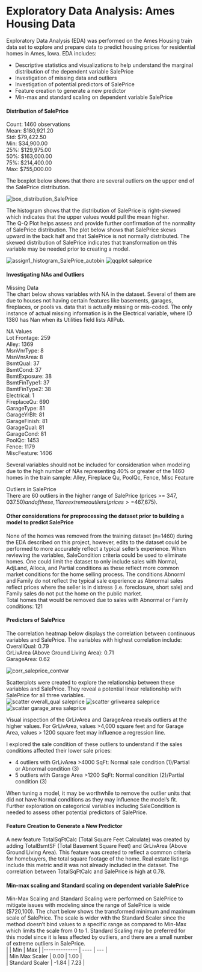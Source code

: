 # Exploratory Data Analysis: Ames Housing Data

Exploratory Data Analysis (EDA) was performed on the Ames Housing train data set to explore and prepare data to predict housing prices for residential homes in Ames, Iowa.
EDA includes:
* Descriptive statistics and visualizations to help understand the marginal distribution of the dependent variable SalePrice
* Investigation of missing data and outliers
* Investigation of potential predictors of SalePrice
* Feature creation to generate a new predictor
* Min-max and standard scaling on dependent variable SalePrice

#### Distribution of SalePrice  
Count: 1460 observations  
Mean: $180,921.20  
Std: $79,422.50  
Min: $34,900.00  
25%: $129,975.00  
50%: $163,000.00  
75%: $214,400.00  
Max: $755,000.00  

The boxplot below shows that there are several outliers on the upper end of the SalePrice distribution.  

![box_distribution_SalePrice](https://user-images.githubusercontent.com/49419673/148699771-8511519f-4cbb-42fc-b3d5-fb578d116240.png)

The histogram shows that the distribution of SalePrice is right-skewed which indicates that the upper values would pull the mean higher.  
The Q-Q Plot helps assess and provide further confirmation of the normality of SalePrice distribution. The plot below shows that SalePrice skews upward in the back half and that SalePrice is not normally distributed. The skewed distribution of SalePrice indicates that transformation on this variable may be needed prior to creating a model.   

![assign1_histogram_SalePrice_autobin](https://user-images.githubusercontent.com/49419673/148700091-49b5227a-3a9d-4540-baf8-540781b387e4.png)   ![qqplot saleprice](https://user-images.githubusercontent.com/49419673/148700121-ad626b6a-d2e1-479c-a3d9-94b05003f6d7.png)

#### Investigating NAs and Outliers
Missing Data   
The chart below shows variables with NA in the dataset. Several of them are due to houses not having certain features like basements, garages, fireplaces, or pools vs. data that is actually missing or mis-coded. The only instance of actual missing information is in the Electrical variable, where ID 1380 has Nan when its Utilities field lists AllPub. 

NA Values   
Lot Frontage: 259  
Alley: 1369      
MsnVnrType: 8    
MsnVnrArea: 8   
BsmtQual:  37   
BsmtCond: 37   
BsmtExposure: 38   
BsmtFinType1: 37   
BsmtFinType2: 38   
Electrical: 1    
FireplaceQu: 690   
GarageType: 81   
GarageYrBlt: 81    
GarageFinish: 81   
GarageQual: 81   
GarageCond: 81   
PoolQc: 1453   
Fence: 1179    
MiscFeature: 1406    

Several variables should not be included for consideration when modeling due to the high number of NAs representing 40% or greater of the 1460 homes in the train sample: Alley, Fireplace Qu, PoolQc, Fence, Misc Feature  

Outliers in SalePrice  
There are 60 outliers in the higher range of SalePrice (prices >= $347,037.50) and of these, 11 are extreme outliers (prices >=$467,675).  

#### Other considerations for preprocessing the dataset prior to building a model to predict SalePrice  
None of the homes was removed from the training dataset (n=1460) during the EDA described on this project, however, edits to the dataset could be performed to more accurately reflect a typical seller’s experience. When reviewing the variables, SaleCondition criteria could be used to eliminate homes. One could limit the dataset to only include sales with Normal, AdjLand, Alloca, and Partial conditions as these reflect more common market conditions for the home selling process. The conditions Abnorml and Family do not reflect the typical sale experience as Abnormal sales reflect prices where the seller is in distress (i.e. foreclosure, short sale) and Family sales do not put the home on the public market.  
Total homes that would be removed due to sales with Abnormal or Family conditions: 121  

#### Predictors of SalePrice  
The correlation heatmap below displays the correlation between continuous variables and SalePrice. The variables with highest correlation include:  
OverallQual: 0.79  
GrLivArea (Above Ground Living Area): 0.71  
GarageArea: 0.62  

![corr_saleprice_contvar](https://user-images.githubusercontent.com/49419673/148700764-bfdb1050-6be9-4313-b546-ff14cb3f450b.png)

Scatterplots were created to explore the relationship between these variables and SalePrice. They reveal a potential linear relationship with SalePrice for all three variables.   
![scatter overall_qual saleprice](https://user-images.githubusercontent.com/49419673/148700821-3eeb95b0-a6fd-4a8c-adf4-8fb874715ab2.png)  ![scatter grlivearea saleprice](https://user-images.githubusercontent.com/49419673/148700827-6c30cdfe-42be-485a-9e62-189ba1b21507.png)  
![scatter garage_area saleprice](https://user-images.githubusercontent.com/49419673/148700843-38b98107-0a54-41ce-96ad-d3acbcbae55e.png)



Visual inspection of the GrLivArea and GarageArea reveals outliers at the higher values. For GrLivArea, values >4,000 square feet and for Garage Area, values > 1200 square feet may influence a regression line. 

I explored the sale condition of these outliers to understand if the sales conditions affected their lower sale prices:   
* 4 outliers with GrLivArea >4000 SqFt:  Normal sale condition (1)/Partial or Abnormal condition (3)  
* 5 outliers with Garage Area >1200 SqFt: Normal condition (2)/Partial condition (3)  

When tuning a model, it may be worthwhile to remove the outlier units that did not have Normal conditions as they may influence the model’s fit. Further exploration on categorical variables including SaleCondition is needed to assess other potential predictors of SalePrice.  

#### Feature Creation to Generate a New Predictor
A new feature TotalSqFtCalc (Total Square Feet Calculate) was created by adding TotalBsmtSF (Total Basement Square Feet) and GrLivArea (Above Ground Living Area). This feature was created to reflect a common criteria for homebuyers, the total square footage of the home. Real estate listings include this metric and it was not already included in the dataset. The correlation between TotalSqFtCalc and SalePrice is high at 0.78.  

#### Min-max scaling and Standard scaling on dependent variable SalePrice  
Min-Max Scaling and Standard Scaling were performed on SalePrice to mitigate issues with modeling since the range of SalePrice is wide ($720,100). The chart below shows the transformed minimum and maximum scale of SalePrice. The scale is wider with the Standard Scaler since the method doesn’t bind values to a specific range as compared to Min-Max which limits the scale from 0 to 1. Standard Scaling may be preferred for this model since it is less affected by outliers, and there are a small number of extreme outliers in SalePrice.  
|               |  Min | Max |
|-------------- | ---- | --- |   
| Min Max Scaler | 0.00 | 1.00 |    
| Standard Scaler  | -1.84 | 7.23 |    



